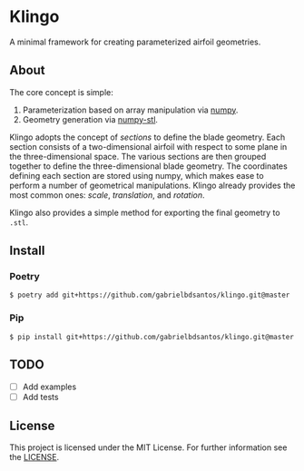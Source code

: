 # Klingo

A minimal framework for creating parameterized airfoil geometries.

## About

The core concept is simple:

  1. Parameterization based on array manipulation via [numpy][numpy].
  2. Geometry generation via [numpy-stl][stl].

Klingo adopts the concept of _sections_ to define the blade geometry. Each
section consists of a two-dimensional airfoil with respect to some plane in the
three-dimensional space. The various sections are then grouped together to
define the three-dimensional blade geometry. The coordinates defining each
section are stored using numpy, which makes ease to perform a number of
geometrical manipulations. Klingo already provides the most common ones:
_scale_, _translation_, and _rotation_.

Klingo also provides a simple method for exporting the final geometry to
`.stl`.

## Install

### Poetry

    $ poetry add git+https://github.com/gabrielbdsantos/klingo.git@master

### Pip

    $ pip install git+https://github.com/gabrielbdsantos/klingo.git@master

## TODO

  * [ ] Add examples
  * [ ] Add tests

## License

This project is licensed under the MIT License. For further information see the
[LICENSE][license].

[numpy]: https://www.numpy.org
[stl]: https://github.com/WoLpH/numpy-stl
[license]: ./LICENSE
